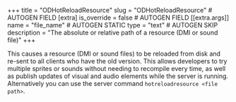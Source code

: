 +++
title = "ODHotReloadResource"
slug = "ODHotReloadResource" # AUTOGEN FIELD
[extra]
is_override = false # AUTOGEN FIELD
[[extra.args]]
name = "file_name" # AUTOGEN STATIC
type = "text" # AUTOGEN SKIP
description = "The absolute or relative path of a resource (DMI or sound file)"
+++

This causes a resource (DMI or sound files) to be reloaded from disk and re-sent to all clients who have the old version. This allows developers to try multiple sprites or sounds without needing to recompile every time, as well as publish updates of visual and audio elements while the server is running.
Alternatively you can use the server command `hotreloadresource <file path>`.
